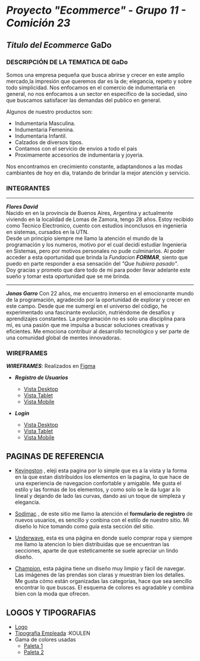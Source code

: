 # ***Proyecto "Ecommerce" - Grupo 11 - Comición 23***
## *Titulo del Ecommerce* **GaDo** 
### DESCRIPCIÓN DE LA TEMATICA DE GaDo
Somos una empresa pequeña que busca abrirse y crecer en este amplio mercado,la impresión que queremos dar es la de; elegancia, repeto y sobre todo simplicidad. Nos enfocamos en el comercio de indumentaria en general, no nos enfocamos a un sector en especifico de la sociedad, sino que buscamos satisfacer las demandas del publico en general.

Algunos de nuestro productos son:

* Indumentaria Masculina.
* Indumentaria Femenina.
* Indumentaria Infantil.
* Calzados de diversos tipos.
* Contamos con el servicio de envios a todo el pais
* Proximamente accesorios de indumentaria y joyeria.

Nos encontramos en crecimiento constante, adaptandonos a las modas cambiantes de hoy en dia, tratando de brindar la mejor atención y servicio.

### **INTEGRANTES**
---
***Flores David***  
Nacido en en la provincia de Buenos Aires, Argentina y actualmente viviendo en la localidad de Lomas de Zamora, tengo 28 años. Estoy recibido como Tecnico Electronico, cuento con estudios inconclusos en ingenieria en sistemas, cursados en la UTN.  
Desde un principio siempre me llamo la atención el mundo de la programación y los numeros, motivo por el cual decidi estudiar Ingenieria en Sistemas, pero por motivos personales no pude culminarlos. Al poder acceder a esta oportunidad que brinda la *Fundacion **FORMAR***, siento que puedo en parte responder a esa sensación del *"Que hubiera pasado"*.  
Doy gracias y prometo que dare todo de mi para poder llevar adelante este sueño y tomar esta oportunidad que se me brinda.

---
***Jonas Garro***
Con 22 años, me encuentro inmerso en el emocionante mundo de la programación, agradecido por la oportunidad de explorar y crecer en este campo. Desde que me sumergí en el universo del código, he experimentado una fascinante evolución, nutriéndome de desafíos y aprendizajes constantes.
La programación no es solo una disciplina para mí, es una pasión que me impulsa a buscar soluciones creativas y eficientes. Me emociona contribuir al desarrollo tecnológico y ser parte de una comunidad global de mentes innovadoras.

### **WIREFRAMES**  
___WIREFRAMES___: Realizados en [Figma](https://www.figma.com/file/6krQTkdRT4g8fRSEQ7532B/Pagina-Responsive?type=design&node-id=0%3A1&mode=design&t=mYLnF9MoTCkmBkOz-1)
* ***Registro de Usuarios***  
    * [Vista Desktop](/registro/desktop/Registro.png)
    * [Vista Tablet](/registro/tablet/iPad%20Pro%2011_%20-%202%20(1).png)
    * [Vista Mobile](/registro/mobile/Android%20Large%20-%201%20(1).png)

* ***Login*** 
    * [Vista Desktop](/login/desktop/loginDesktop.png)
    * [Vista Tablet](/login/tablet/loginTablet.png)
    * [Vista Mobile](/login/mobile/loginMobile.png)

## PAGINAS DE REFERENCIA  
* [Kevingston](https://www.kevingston.com/) , eleji esta pagina por lo simple que es a la vista y la forma en la que estan distribuidos los elementos en la pagina, lo que hace de una experiencia de navegacion confortable y amigable. Me gusta el estilo y las formas de los elementos, y como solo se le da lugar a lo lineal y dejando de lado las curvas, dando asi un toque de simpleza y elegancia.

* [Sodimac](https://www.sodimac.com.ar/sodimac-ar/myaccount/register/personal) , de este sitio me llamo la atención el **formulario de registro** de nuevos usuarios, es sencillo y conbina con el estilo de nuestro sitio. Mi diseño lo hice tomando como guía esta sección del sitio.

* [Underwave](https://underwavebrand.com/), esta es una página en donde suelo comprar ropa y siempre me llamo la atencion lo bien distribuidas que se encuentran las secciones, aparte de que esteticamente se suele apreciar un lindo diseño.

* [Champion](https://www.champion.com/), esta página tiene un diseño muy limpio y fácil de navegar. Las imágenes de las prendas son claras y muestran bien los detalles. Me gusta cómo están organizadas las categorías, hace que sea sencillo encontrar lo que buscas. El esquema de colores es agradable y combina bien con la moda que ofrecen. 

## LOGOS Y TIPOGRAFIAS  
* [Logo](/desing/logo/Frame%2017%20(1).png)
* [Tipografia Empleada](https://fonts.google.com/specimen/Koulen?query=koulen) :KOULEN
* Gama de colores usadas
    * [Paleta 1](/desing/logo/Paleta1.png)
    * [Paleta 2](/desing/logo/Paleta2.png)
